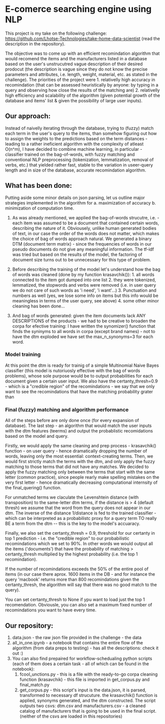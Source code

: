 # E-comerce searching engine using NLP

This project is my take on the following challenge: https://github.com/Lhotse-Technologies/take-home-data-scientist (read the description in the repository).

The objective was to come up with an efficient recomindation algorithm that would recomend the items and the manufacturers listed in a database based on the user's unstrucutred vague description of their desired prodocut (the description is vague since they do not know the precise parameters and attributes, i.e. length, weight, material, etc. as stated in the challenge). The priorities of the project were 1. relativelly high accuracy in recomindation (that can be assessed heuristically by anyone: by typing in a query and observing how close the results of the matching are) 2. relativelly high efficiency and scalability of the algorithm (given potential growth of the database and items' list & given the possibility of large user inputs).


## Our approach:

Instead of naivelly iterating through the database, trying to (fuzzy) match each term in the user's query to the items, than somehow figuring out how to assign the weights to the predictions based on the term distances - leading to a rather ineficient algorithm with the complexity of atleast O(n^m), I have decided to combine machine learning, in particular - classifier trained on the bag-of-words, with fuzzy matching and conventional NLP preprocessing (tokenization, lemmatization, removal of verbs, etc.) that yielded rather fast, stable to the variation in useer-query length and in size of the database, accurate recomindation algorithm. 


## What has been done:

Putting aside some minor details on json parsing, let us outline major strategies implemented in the algorithm for  a. maximization of accuracy b. minimization of computation time.

1. As was already mentioned, we applied the bag-of-words strucutre, i.e. - each item was assumed to be a document that contained certain words, describing the nature of it. Obviousely, unlike human generated bodies of text, in our case the order of the words does not matter, which makes the choice of bag of words approach natural. We generated a binary DTM (document term matrix) - since the frequencies of words in our pseudo documents do not give any meaningful information. The tf-idf was tried but based on the results of the model, the factoring of document size turns out to be unnecessary for this type of problem. 
2. Before describing the training of the model let's understand how the bag of words was cleaned (done by my function krasavchik()):
        1. all words connected to the item got dumped into one list
        2. they were tokenized, lemmatized, the stopwords and verbs were removed (i.e. in user query we do not care of such words as 'i need', 'i want'...)
        3. Punctuation and numbers as well (yes, we lose some info on items but this info would be meaningless in terms of the user query, see above)
        4. some other minor cleaning has been done...

3. And bag of words generated: given the item documents lack ANY DESCRIPTIONS of the products - we had to be creative to broaden the corpa for efective training:
I have written the synomizer() function that finds the syninyms to all words in corpa (except brand names) - not to have the dtm exploded we have set the max_n_synonyms=3 for each word.


### Model training 

At this point the dtm is ready for trainig of a simple Multinomial Naive Bayes classifier (this model is nutoriuosly effective with the bag of words problems), whose sole purpose would be to output probabilities for each document given a certain user input. We also have the certanty_thresh=0.9 - which is a "credible region" of the recomindations - we say that we only want to see the recomindations that have the matching probability grater than 


### Final (fuzzy) matching and algorithm performance

All of the steps before are only done once (for every expansion of database). The last step - an algorithm that would match the user inputs with the dtm features (teerms) and output the probablistic recomidations based on the model and query. 

Firstly, we would apply the same cleaning and prep process - krasavchik() function - on user query - hence dramatically dropping the number of words, leaving only the most essential: context-creating terms. Then, we would first strictly match the terms with the dtm, and only apply the fuzzy matching to those terms that did not have any matches. We decided to apply the fuzzy matching only between the terms that start with the same letter (common practice), since people rearly make spelling mistakes on the very first letter - hence dramatically decreasing computational internsity of the final_quering() function. 

For unmatched terms we claculate the Levenshtein distance (with transposition) to the same-letter dtm terms, if the distance is > 4 (default thresh) we assume that the word from the query does not appear in our dtm. The inverse of the distance 1/distance is fed to the trained classifier - which can be interpreted as a probabilistc proxy for a query term TO really BE a term from the dtm -- this is the key to the model's accuaracy.  

Finally, we also set the certanty_thresh = 0.9, threshold for our certanty in top 1 prediction - i.e. the "credible region" to our probabilistic recomindations which we set to 90%. In other words we would output all the items ('documents') that have the probability of matching > certanty_thresh multiplied by the highest probability (i.e. the top 1 recomindation). 

If the number of recomindations exceeds the 50% of the entire pool of items (in our case there aprox. 1600 items in the DB - and for instance the query 'macbook' returns more than 800 recomindations given the certanty_thresh, the algorithm will say that there was no good match to the query).

You can set certanty_thresh to None if ypu want to load just the top 1 recomendation. Obviousle, you can also set a maximum fixed number of recomindations you want to have every time. 


## Our repository:
1. data.json - the raw json file provided in the challenge - the data
2. all_in_one.ipynb - a notebook that contains the entire flow of the algorithm (from data preps to testing) - has all the descriptions: check it out :)
3. You can also find prepaired for workflow-schedualing python scripts (each of them does a certain task - all of which can be found in the notebook):
    1. fcool_unctions.py - this is a file with the ready-to-go corpa cleaning function (krasavchik) - this file is imported in get_corpus.py and final_match.py 
    2. get_corpus.py - this script's input is the data.json, it is parsed, transformed to necessary df strucuture. the krasavchik() function is applied, synonyms generated, and the dtm constructed. The script outputs two csvs: dtm.csv and manufacturers.csv - a cleaned catalog of manufacturers that is going to be used in the final script. (neither of the csvs are loaded in this repositories)
